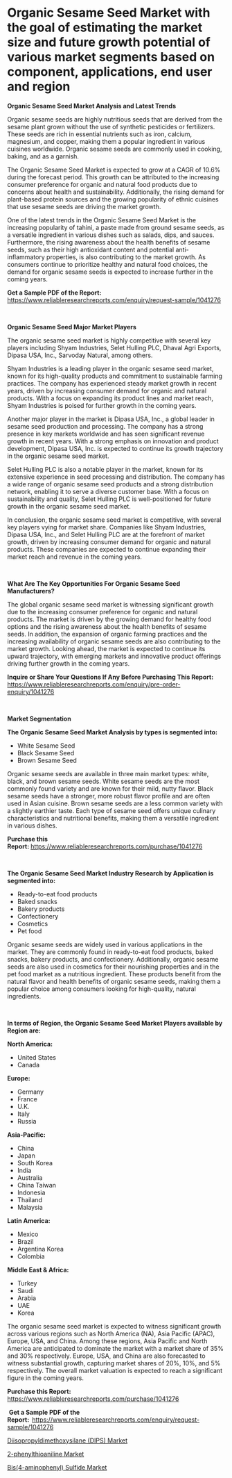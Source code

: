 <p><h1>Organic Sesame Seed Market with the goal of estimating the market size and future growth potential of various market segments based on component, applications, end user and region</h1></p><p><strong>Organic Sesame Seed Market Analysis and Latest Trends</strong></p>
<p><p>Organic sesame seeds are highly nutritious seeds that are derived from the sesame plant grown without the use of synthetic pesticides or fertilizers. These seeds are rich in essential nutrients such as iron, calcium, magnesium, and copper, making them a popular ingredient in various cuisines worldwide. Organic sesame seeds are commonly used in cooking, baking, and as a garnish.</p><p>The Organic Sesame Seed Market is expected to grow at a CAGR of 10.6% during the forecast period. This growth can be attributed to the increasing consumer preference for organic and natural food products due to concerns about health and sustainability. Additionally, the rising demand for plant-based protein sources and the growing popularity of ethnic cuisines that use sesame seeds are driving the market growth.</p><p>One of the latest trends in the Organic Sesame Seed Market is the increasing popularity of tahini, a paste made from ground sesame seeds, as a versatile ingredient in various dishes such as salads, dips, and sauces. Furthermore, the rising awareness about the health benefits of sesame seeds, such as their high antioxidant content and potential anti-inflammatory properties, is also contributing to the market growth. As consumers continue to prioritize healthy and natural food choices, the demand for organic sesame seeds is expected to increase further in the coming years.</p></p>
<p><strong>Get a Sample PDF of the Report:&nbsp;</strong> <a href="https://www.reliableresearchreports.com/enquiry/request-sample/1041276">https://www.reliableresearchreports.com/enquiry/request-sample/1041276</a></p>
<p>&nbsp;</p>
<p><strong>Organic Sesame Seed Major Market Players</strong></p>
<p><p>The organic sesame seed market is highly competitive with several key players including Shyam Industries, Selet Hulling PLC, Dhaval Agri Exports, Dipasa USA, Inc., Sarvoday Natural, among others.</p><p>Shyam Industries is a leading player in the organic sesame seed market, known for its high-quality products and commitment to sustainable farming practices. The company has experienced steady market growth in recent years, driven by increasing consumer demand for organic and natural products. With a focus on expanding its product lines and market reach, Shyam Industries is poised for further growth in the coming years.</p><p>Another major player in the market is Dipasa USA, Inc., a global leader in sesame seed production and processing. The company has a strong presence in key markets worldwide and has seen significant revenue growth in recent years. With a strong emphasis on innovation and product development, Dipasa USA, Inc. is expected to continue its growth trajectory in the organic sesame seed market.</p><p>Selet Hulling PLC is also a notable player in the market, known for its extensive experience in seed processing and distribution. The company has a wide range of organic sesame seed products and a strong distribution network, enabling it to serve a diverse customer base. With a focus on sustainability and quality, Selet Hulling PLC is well-positioned for future growth in the organic sesame seed market.</p><p>In conclusion, the organic sesame seed market is competitive, with several key players vying for market share. Companies like Shyam Industries, Dipasa USA, Inc., and Selet Hulling PLC are at the forefront of market growth, driven by increasing consumer demand for organic and natural products. These companies are expected to continue expanding their market reach and revenue in the coming years.</p></p>
<p>&nbsp;</p>
<p><strong>What Are The Key Opportunities For Organic Sesame Seed Manufacturers?</strong></p>
<p><p>The global organic sesame seed market is witnessing significant growth due to the increasing consumer preference for organic and natural products. The market is driven by the growing demand for healthy food options and the rising awareness about the health benefits of sesame seeds. In addition, the expansion of organic farming practices and the increasing availability of organic sesame seeds are also contributing to the market growth. Looking ahead, the market is expected to continue its upward trajectory, with emerging markets and innovative product offerings driving further growth in the coming years.</p></p>
<p><strong>Inquire or Share Your Questions If Any Before Purchasing This Report:</strong> <a href="https://www.reliableresearchreports.com/enquiry/pre-order-enquiry/1041276">https://www.reliableresearchreports.com/enquiry/pre-order-enquiry/1041276</a></p>
<p>&nbsp;</p>
<p><strong>Market Segmentation</strong></p>
<p><strong>The Organic Sesame Seed Market Analysis by types is segmented into:</strong></p>
<p><ul><li>White Sesame Seed</li><li>Black Sesame Seed</li><li>Brown Sesame Seed</li></ul></p>
<p><p>Organic sesame seeds are available in three main market types: white, black, and brown sesame seeds. White sesame seeds are the most commonly found variety and are known for their mild, nutty flavor. Black sesame seeds have a stronger, more robust flavor profile and are often used in Asian cuisine. Brown sesame seeds are a less common variety with a slightly earthier taste. Each type of sesame seed offers unique culinary characteristics and nutritional benefits, making them a versatile ingredient in various dishes.</p></p>
<p><strong>Purchase this Report:&nbsp;</strong><a href="https://www.reliableresearchreports.com/purchase/1041276">https://www.reliableresearchreports.com/purchase/1041276</a></p>
<p>&nbsp;</p>
<p><strong>The Organic Sesame Seed Market Industry Research by Application is segmented into:</strong></p>
<p><ul><li>Ready-to-eat food products</li><li>Baked snacks</li><li>Bakery products</li><li>Confectionery</li><li>Cosmetics</li><li>Pet food</li></ul></p>
<p><p>Organic sesame seeds are widely used in various applications in the market. They are commonly found in ready-to-eat food products, baked snacks, bakery products, and confectionery. Additionally, organic sesame seeds are also used in cosmetics for their nourishing properties and in the pet food market as a nutritious ingredient. These products benefit from the natural flavor and health benefits of organic sesame seeds, making them a popular choice among consumers looking for high-quality, natural ingredients.</p></p>
<p>&nbsp;</p>
<p><strong>In terms of Region, the Organic Sesame Seed Market Players available by Region are:</strong></p>
<p>
    <p> <strong> North America: </strong>
        <ul>
            <li>United States</li>
            <li>Canada</li>
        </ul>
        </p> 
    <p> <strong> Europe: </strong>
        <ul>
            <li>Germany</li>
            <li>France</li>
            <li>U.K.</li>
            <li>Italy</li>
            <li>Russia</li>
        </ul>
        </p> 
    <p> <strong> Asia-Pacific: </strong>
        <ul>
            <li>China</li>
            <li>Japan</li>
            <li>South Korea</li>
            <li>India</li>
            <li>Australia</li>
            <li>China Taiwan</li>
            <li>Indonesia</li>
            <li>Thailand</li>
            <li>Malaysia</li>
        </ul>
        </p> 
    <p> <strong> Latin America: </strong>
        <ul>
            <li>Mexico</li>
            <li>Brazil</li>
            <li>Argentina Korea</li>
            <li>Colombia</li>
        </ul>
        </p> 
    <p> <strong> Middle East & Africa: </strong>
        <ul>
            <li>Turkey</li>
            <li>Saudi</li>
            <li>Arabia</li>
            <li>UAE</li>
            <li>Korea</li>
        </ul>
    </p>
    </p>
<p><p>The organic sesame seed market is expected to witness significant growth across various regions such as North America (NA), Asia Pacific (APAC), Europe, USA, and China. Among these regions, Asia Pacific and North America are anticipated to dominate the market with a market share of 35% and 30% respectively. Europe, USA, and China are also forecasted to witness substantial growth, capturing market shares of 20%, 10%, and 5% respectively. The overall market valuation is expected to reach a significant figure in the coming years.</p></p>
<p><strong>Purchase this Report: </strong><a href="https://www.reliableresearchreports.com/purchase/1041276">https://www.reliableresearchreports.com/purchase/1041276</a></p>
<p>&nbsp;<strong>Get a Sample PDF of the Report:&nbsp;&nbsp;</strong><a href="https://www.reliableresearchreports.com/enquiry/request-sample/1041276">https://www.reliableresearchreports.com/enquiry/request-sample/1041276</a></p>
<p><strong></strong></p>
<p><p><a href="https://view.publitas.com/reportprime-1/diisopropyldimethoxysilane-dips-market-furnish-information-about-market-size-market-share-market-dynamics-and-projections-spanning-from-2024-to-2031/">Diisopropyldimethoxysilane (DIPS) Market</a></p><p><a href="https://view.publitas.com/reportprime-1/2-phenylthioaniline-market-a-comprehensive-report-of-its-market-share-growth-trends-2024-2031/">2-phenylthioaniline Market</a></p><p><a href="https://view.publitas.com/reportprime-1/bis-4-aminophenyl-sulfide-market-analysis-examines-its-scope-on-growth-opportunities-and-forecasted-trends-spanning-from-2024-to-2031/">Bis(4-aminophenyl) Sulfide Market</a></p></p>